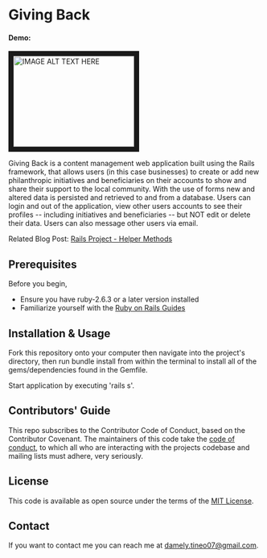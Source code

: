 # Giving Back
#### Demo:
<a href="http://www.youtube.com/watch?feature=player_embedded&v=5nCsvMZMjTA
" target="_blank"><img src="http://img.youtube.com/vi/5nCsvMZMjTA/0.jpg" 
alt="IMAGE ALT TEXT HERE" width="240" height="180" border="10" /></a>

Giving Back is a content management web application built using the Rails framework, that allows users (in this case businesses) to create or add new philanthropic initiatives and beneficiaries on their accounts to show and share their support to the local community. With the use of forms new and altered data is persisted and retrieved to and from a database. Users can login and out of the application, view other users accounts to see their profiles -- including initiatives and beneficiaries -- but NOT edit or delete their data. Users can also message other users via email. 

Related Blog Post: 
[Rails Project - Helper Methods](https://mely07.github.io/rails_project_-_helper_methods)

## Prerequisites
Before you begin, 
- Ensure you have ruby-2.6.3 or a later version installed
- Familiarize yourself with the [Ruby on Rails Guides](https://guides.rubyonrails.org/)

## Installation & Usage
Fork this repository onto your computer then navigate into the project's directory, then run bundle install from within the terminal to install all of the gems/dependencies found in the Gemfile.

Start application by executing 'rails s'. 

## Contributors' Guide
This repo subscribes to the Contributor Code of Conduct, based on the Contributor Covenant. The maintainers of this code take the [code of conduct](https://www.contributor-covenant.org/version/2/0/code_of_conduct/code_of_conduct.md), to which all who are interacting with the projects codebase and mailing lists must adhere, very seriously.

## License 
This code is available as open source under the terms of the [MIT License](https://opensource.org/licenses/MIT). 

## Contact
If you want to contact me you can reach me at damely.tineo07@gmail.com.






